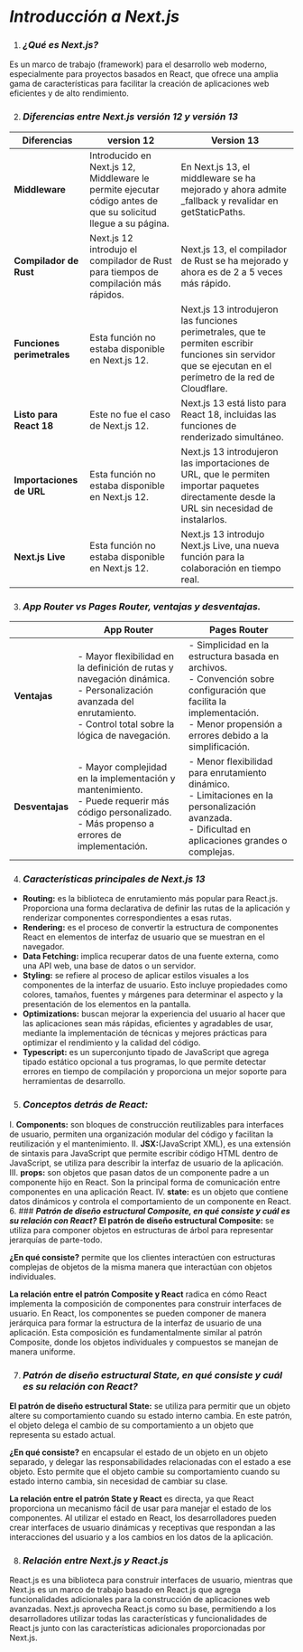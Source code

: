 # ***Introducción a Next.js***
1. ### ***¿Qué es Next.js?*** 
Es un marco de trabajo (framework) para el desarrollo web moderno, especialmente para proyectos basados en React, que ofrece una amplia gama de características para facilitar la creación de aplicaciones web eficientes y de alto rendimiento.

2. ### ***Diferencias entre Next.js versión 12 y versión 13***
| Diferencias | version 12 | Version 13 |
|----------|----------|----------|
| **Middleware** |Introducido en Next.js 12, Middleware le permite ejecutar código antes de que su solicitud llegue a su página. |En Next.js 13, el middleware se ha mejorado y ahora admite _fallback y revalidar en getStaticPaths.|
| **Compilador de Rust** | Next.js 12 introdujo el compilador de Rust para tiempos de compilación más rápidos. |Next.js 13, el compilador de Rust se ha mejorado y ahora es de 2 a 5 veces más rápido.|
|**Funciones perimetrales**| Esta función no estaba disponible en Next.js 12. |Next.js 13 introdujeron las funciones perimetrales, que te permiten escribir funciones sin servidor que se ejecutan en el perímetro de la red de Cloudflare.|
|**Listo para React 18**|Este no fue el caso de Next.js 12. |Next.js 13 está listo para React 18, incluidas las funciones de renderizado simultáneo. |
|**Importaciones de URL**|Esta función no estaba disponible en Next.js 12. |Next.js 13 introdujeron las importaciones de URL, que le permiten importar paquetes directamente desde la URL sin necesidad de instalarlos. |
|**Next.js Live**|Esta función no estaba disponible en Next.js 12.|Next.js 13 introdujo Next.js Live, una nueva función para la colaboración en tiempo real.|

3. ### ***App Router vs Pages Router, ventajas y desventajas.***
|  | App Router|Pages Router|
|----------|----------|----------|
| **Ventajas**  | - Mayor flexibilidad en la definición de rutas y navegación dinámica.<br>- Personalización avanzada del enrutamiento.<br>- Control total sobre la lógica de navegación. | - Simplicidad en la estructura basada en archivos.<br>- Convención sobre configuración que facilita la implementación.<br>- Menor propensión a errores debido a la simplificación. |
| **Desventajas** |- Mayor complejidad en la implementación y mantenimiento.<br>- Puede requerir más código personalizado.<br>- Más propenso a errores de implementación.| - Menor flexibilidad para enrutamiento dinámico.<br>- Limitaciones en la personalización avanzada.<br>- Dificultad en aplicaciones grandes o complejas. |

4. ### ***Características principales de Next.js 13***
- **Routing:**  es la biblioteca de enrutamiento más popular para React.js. Proporciona una forma declarativa de definir las rutas de la aplicación y renderizar componentes correspondientes a esas rutas.
- **Rendering:**  es el proceso de convertir la estructura de componentes React en elementos de interfaz de usuario que se muestran en el navegador.
- **Data Fetching:** implica recuperar datos de una fuente externa, como una API web, una base de datos o un servidor.
- **Styling:** se refiere al proceso de aplicar estilos visuales a los componentes de la interfaz de usuario. Esto incluye propiedades como colores, tamaños, fuentes y márgenes para determinar el aspecto y la presentación de los elementos en la pantalla.
- **Optimizations:**  buscan mejorar la experiencia del usuario al hacer que las aplicaciones sean más rápidas, eficientes y agradables de usar, mediante la implementación de técnicas y mejores prácticas para optimizar el rendimiento y la calidad del código.
- **Typescript:** es un superconjunto tipado de JavaScript que agrega tipado estático opcional a tus programas, lo que permite detectar errores en tiempo de compilación y proporciona un mejor soporte para herramientas de desarrollo.

5. ### ***Conceptos detrás de React:***
I. **Components:** son bloques de construcción reutilizables para interfaces de usuario, permiten una organización modular del código y facilitan la reutilización y el mantenimiento.
II. **JSX:**(JavaScript XML), es una extensión de sintaxis para JavaScript que permite escribir código HTML dentro de JavaScript, se utiliza para describir la interfaz de usuario de la aplicación. 
III. **props:**  son objetos que pasan datos de un componente padre a un componente hijo en React. Son la principal forma de comunicación entre componentes en una aplicación React. 
IV. **state:** es un objeto que contiene datos dinámicos y controla el comportamiento de un componente en React.
6. ### ***Patrón de diseño estructural Composite, en qué consiste y cuál es su relación con React?***
**El patrón de diseño estructural Composite:** se utiliza para componer objetos en estructuras de árbol para representar jerarquías de parte-todo. 

**¿En qué consiste?** permite que los clientes interactúen con estructuras complejas de objetos de la misma manera que interactúan con objetos individuales. 

**La relación entre el patrón Composite y React** radica en cómo React implementa la composición de componentes para construir interfaces de usuario. En React, los componentes se pueden componer de manera jerárquica para formar la estructura de la interfaz de usuario de una aplicación. Esta composición es fundamentalmente similar al patrón Composite, donde los objetos individuales y compuestos se manejan de manera uniforme.

7. ### ***Patrón de diseño estructural State, en qué consiste y cuál es su relación con React?***
**El patrón de diseño estructural State:** se utiliza para permitir que un objeto altere su comportamiento cuando su estado interno cambia. En este patrón, el objeto delega el cambio de su comportamiento a un objeto que representa su estado actual. 

**¿En qué consiste?**  en encapsular el estado de un objeto en un objeto separado, y delegar las responsabilidades relacionadas con el estado a ese objeto. Esto permite que el objeto cambie su comportamiento cuando su estado interno cambia, sin necesidad de cambiar su clase.

**La relación entre el patrón State y React** es directa, ya que React proporciona un mecanismo fácil de usar para manejar el estado de los componentes. Al utilizar el estado en React, los desarrolladores pueden crear interfaces de usuario dinámicas y receptivas que respondan a las interacciones del usuario y a los cambios en los datos de la aplicación.

8. ### ***Relación entre Next.js y React.js***
React.js es una biblioteca para construir interfaces de usuario, mientras que Next.js es un marco de trabajo basado en React.js que agrega funcionalidades adicionales para la construcción de aplicaciones web avanzadas. Next.js aprovecha React.js como su base, permitiendo a los desarrolladores utilizar todas las características y funcionalidades de React.js junto con las características adicionales proporcionadas por Next.js.

